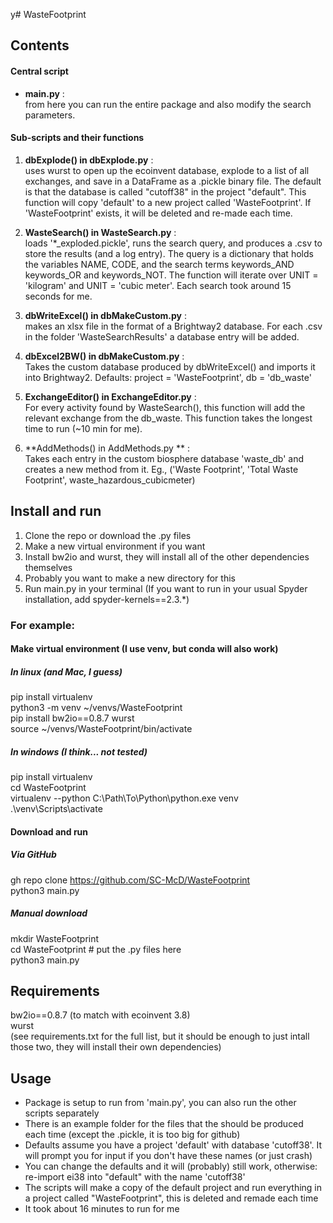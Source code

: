 y# WasteFootprint
## Contents

#### Central script

* **main.py** :  
from here you can run the entire package and also modify the search parameters.  

#### Sub-scripts and their functions

1. **dbExplode() in  dbExplode.py** :  
uses wurst to open up the ecoinvent database, explode to a list of all exchanges, and save in a DataFrame as a .pickle binary file. The default is that the database is called "cutoff38" in the project "default".  This function will copy 'default' to a new project called 'WasteFootprint'. If 'WasteFootprint'  exists, it will be deleted and re-made each time. 

2. **WasteSearch() in WasteSearch.py** :  
loads '*_exploded.pickle', runs the search query, and produces a .csv to store the results (and a log entry). The query is a dictionary that holds the variables NAME, CODE, and the search terms keywords_AND keywords_OR and keywords_NOT. The function will iterate over UNIT = 'kilogram' and UNIT = 'cubic meter'. Each search took around 15 seconds for me.  

3. **dbWriteExcel() in dbMakeCustom.py** :  
makes an xlsx file in the format of a Brightway2 database. For each .csv in the folder 'WasteSearchResults' a database entry will be added.  

4. **dbExcel2BW() in dbMakeCustom.py** :  
Takes the custom database produced by dbWriteExcel() and imports it into Brightway2. Defaults: project = 'WasteFootprint', db = 'db_waste'  

5. **ExchangeEditor() in ExchangeEditor.py** :  
For every activity found by WasteSearch(), this function will add the relevant exchange from the db_waste. This function takes the longest time to run (~10 min for me). 

6. **AddMethods() in AddMethods.py ** :  
Takes each entry in the custom biosphere database 'waste_db' and creates a new method from it. Eg., ('Waste Footprint', 'Total Waste Footprint', waste_hazardous_cubicmeter)  

## Install and run
1. Clone the repo or download the .py files
2. Make a new virtual environment if you want
3. Install bw2io and wurst, they will install all of the other dependencies themselves
4. Probably you want to make a new directory for this
5. Run main.py in your terminal (If you want to run in your usual Spyder installation, add spyder-kernels==2.3.*)

### For example: 
#### Make virtual environment (I use venv, but conda will also work) 
##### In linux (and Mac, I guess)
pip install virtualenv  
python3 -m venv ~/venvs/WasteFootprint  
pip install bw2io==0.8.7 wurst  
source ~/venvs/WasteFootprint/bin/activate  

##### In windows (I think... not tested)
pip install virtualenv  
cd WasteFootprint  
virtualenv --python C:\Path\To\Python\python.exe venv  
.\venv\Scripts\activate  

#### Download and run
##### Via GitHub
gh repo clone https://github.com/SC-McD/WasteFootprint  
python3 main.py

##### Manual download
mkdir WasteFootprint  
cd WasteFootprint # put the .py files here  
python3 main.py  

## Requirements
bw2io==0.8.7 (to match with ecoinvent 3.8)  
wurst  
(see requirements.txt for the full list, but it should be enough to just intall those two, they will install their own dependencies)  

## Usage
* Package is setup to run from 'main.py', you can also run the other scripts separately
* There is an example folder for the files that the should be produced each time (except the .pickle, it is too big for github)
* Defaults assume you have a project 'default' with database 'cutoff38'. It will prompt you for input if you don't have these names (or just crash)
* You can change the defaults and it will (probably) still work, otherwise: re-import ei38 into "default" with the name 'cutoff38'
* The scripts will make a copy of the default project and run everything in a project called "WasteFootprint", this is deleted and remade each time
* It took about 16 minutes to run for me


